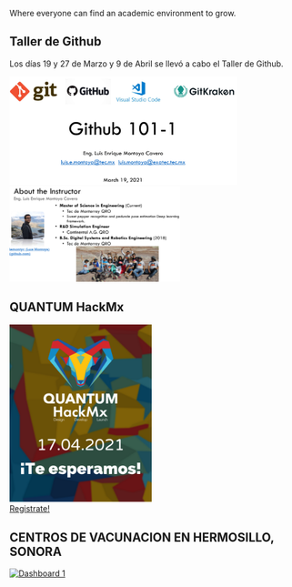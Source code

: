 <!DOCTYPE html>
<html>
<head>
<title>ASPIRE</title>
</head>
<body>
  
Where everyone can find an academic environment to grow.

## Taller de Github

Los días 19 y 27 de Marzo y 9 de Abril se llevó a cabo el Taller de Github.

<img src="TallerGitHub.png" width="400"><img src="Instructor.png" width="300">

## QUANTUM HackMx

<a href="http://hackmx.mx/" target="_blank"><img src="Quantum.png" alt="Hackathon Mx" width="250"></a>
<br>
[Registrate!](http://hackmx.mx/)


## CENTROS DE VACUNACION EN HERMOSILLO, SONORA

<div class='tableauPlaceholder' id='viz1618022355650' style='position: relative'><noscript><a href='#'><img alt='Dashboard 1 ' src='https:&#47;&#47;public.tableau.com&#47;static&#47;images&#47;Ce&#47;CentrosdevacunacinenHermosillo&#47;Dashboard1&#47;1_rss.png' style='border: none' /></a></noscript><object class='tableauViz'  style='display:none;'><param name='host_url' value='https%3A%2F%2Fpublic.tableau.com%2F' /> <param name='embed_code_version' value='3' /> <param name='site_root' value='' /><param name='name' value='CentrosdevacunacinenHermosillo&#47;Dashboard1' /><param name='tabs' value='no' /><param name='toolbar' value='no' /><param name='static_image' value='https:&#47;&#47;public.tableau.com&#47;static&#47;images&#47;Ce&#47;CentrosdevacunacinenHermosillo&#47;Dashboard1&#47;1.png' /> <param name='animate_transition' value='yes' /><param name='display_static_image' value='yes' /><param name='display_spinner' value='yes' /><param name='display_overlay' value='yes' /><param name='display_count' value='yes' /><param name='language' value='en' /></object></div>                <script type='text/javascript'>                    var divElement = document.getElementById('viz1618022355650');                    var vizElement = divElement.getElementsByTagName('object')[0];                    if ( divElement.offsetWidth > 800 ) { vizElement.style.width='800px';vizElement.style.height='600px';} else if ( divElement.offsetWidth > 500 ) { vizElement.style.width='800px';vizElement.style.height='600px';} else { vizElement.style.width='100%';vizElement.style.height='700px';}                     var scriptElement = document.createElement('script');                    scriptElement.src = 'https://public.tableau.com/javascripts/api/viz_v1.js';                    vizElement.parentNode.insertBefore(scriptElement, vizElement);                </script>

</body>
</html>
